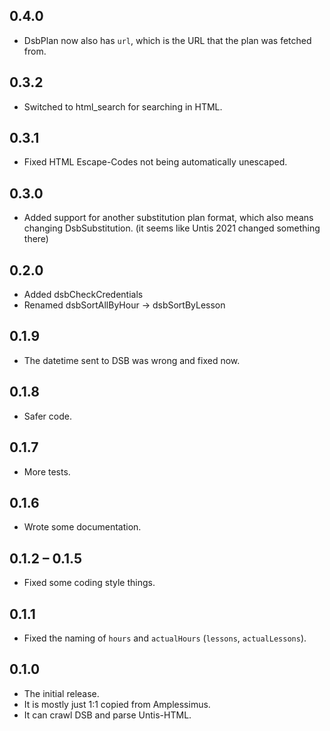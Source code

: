 ## 0.4.0

* DsbPlan now also has `url`, which is the URL that the plan was fetched from.

## 0.3.2

* Switched to html_search for searching in HTML.

## 0.3.1

* Fixed HTML Escape-Codes not being automatically unescaped.

## 0.3.0

* Added support for another substitution plan format, which also means changing DsbSubstitution. (it seems like Untis 2021 changed something there)

## 0.2.0

* Added dsbCheckCredentials
* Renamed dsbSortAllByHour → dsbSortByLesson

## 0.1.9

* The datetime sent to DSB was wrong and fixed now.

## 0.1.8

* Safer code.

## 0.1.7

* More tests.

## 0.1.6

* Wrote some documentation.

## 0.1.2 – 0.1.5

* Fixed some coding style things.

## 0.1.1

* Fixed the naming of `hours` and `actualHours` (`lessons`, `actualLessons`).

## 0.1.0

* The initial release.
* It is mostly just 1:1 copied from Amplessimus.
* It can crawl DSB and parse Untis-HTML.
